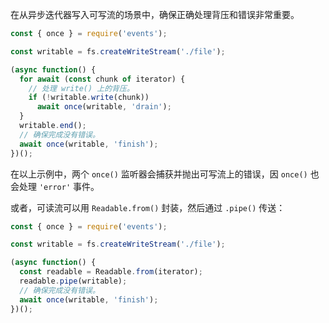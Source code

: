 
在从异步迭代器写入可写流的场景中，确保正确处理背压和错误非常重要。

```js
const { once } = require('events');

const writable = fs.createWriteStream('./file');

(async function() {
  for await (const chunk of iterator) {
    // 处理 write() 上的背压。
    if (!writable.write(chunk))
      await once(writable, 'drain');
  }
  writable.end();
  // 确保完成没有错误。
  await once(writable, 'finish');
})();
```

在以上示例中，两个 `once()` 监听器会捕获并抛出可写流上的错误，因 `once()` 也会处理 `'error'` 事件。

或者，可读流可以用 `Readable.from()` 封装，然后通过 `.pipe()` 传送：

```js
const { once } = require('events');

const writable = fs.createWriteStream('./file');

(async function() {
  const readable = Readable.from(iterator);
  readable.pipe(writable);
  // 确保完成没有错误。
  await once(writable, 'finish');
})();
```

<!--type=misc-->

